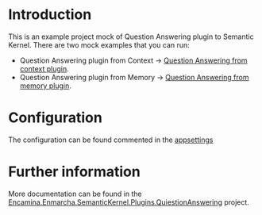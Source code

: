 ﻿# Introduction
This is an example project mock of Question Answering plugin to Semantic Kernel.
There are two mock examples that you can run:
 - Question Answering plugin from Context → [Question Answering from context plugin](./Example_QuestionAnsweringFromContext.cs).
 - Question Answering plugin from Memory → [Question Answering from memory plugin](./Example_QuestionAnsweringFromMemory..cs). 

# Configuration
The configuration can be found commented in the [appsettings](./appsettings.json)

# Further information
More documentation can be found in the [Encamina.Enmarcha.SemanticKernel.Plugins.QuiestionAnswering](../../../src/Encamina.Enmarcha.SemanticKernel.Plugins.QuestionAnswering/README.md) project.